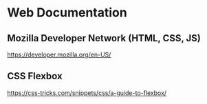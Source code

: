 # Web Documentation

## Mozilla Developer Network (HTML, CSS, JS)
https://developer.mozilla.org/en-US/

## CSS Flexbox
https://css-tricks.com/snippets/css/a-guide-to-flexbox/
